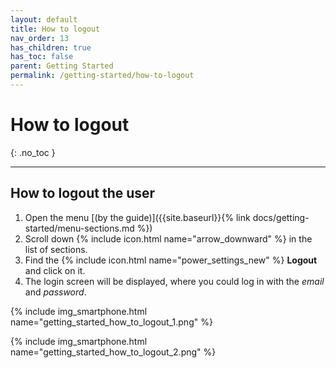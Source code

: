 ```yaml
---
layout: default
title: How to logout
nav_order: 13
has_children: true
has_toc: false
parent: Getting Started
permalink: /getting-started/how-to-logout
---
```


# How to logout
{: .no_toc }

---

## How to logout the user
1. Open the menu [(by the guide)]({{site.baseurl}}{% link docs/getting-started/menu-sections.md %})
2. Scroll down {% include icon.html name="arrow_downward" %} in the list of sections.
3. Find the {% include icon.html name="power_settings_new" %} **Logout** and click on it.
4. The login screen will be displayed, where you could log in with the _email_ and _password_.

{% include img_smartphone.html name="getting_started_how_to_logout_1.png" %}

{% include img_smartphone.html name="getting_started_how_to_logout_2.png" %}